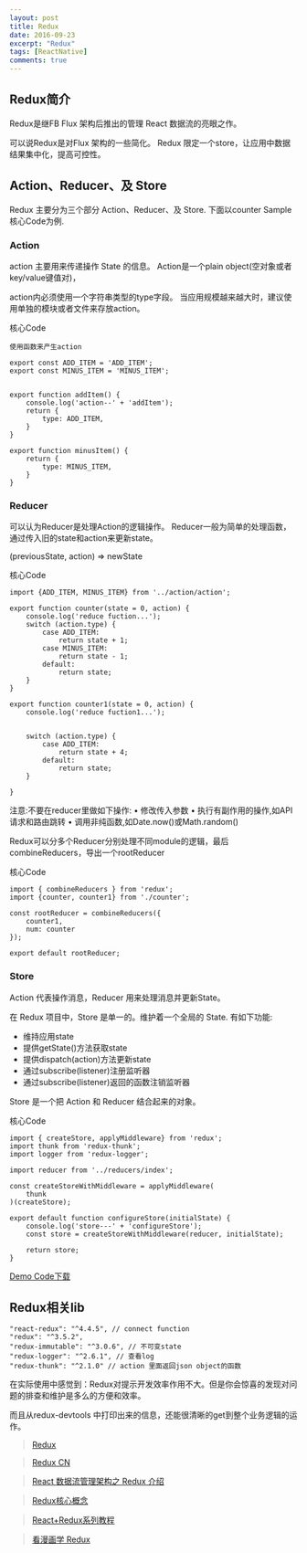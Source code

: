```yaml
---
layout: post
title: Redux
date: 2016-09-23
excerpt: "Redux"
tags: [ReactNative]
comments: true
---
```


## Redux简介

Redux是继FB Flux 架构后推出的管理 React 数据流的亮眼之作。

可以说Redux是对Flux 架构的一些简化。 Redux 限定一个store，让应用中数据结果集中化，提高可控性。

## Action、Reducer、及 Store

Redux 主要分为三个部分 Action、Reducer、及 Store. 下面以counter Sample核心Code为例.

### Action

action 主要用来传递操作 State 的信息。 Action是一个plain object(空对象或者key/value键值对)，

action内必须使用一个字符串类型的type字段。 当应用规模越来越大时，建议使用单独的模块或者文件来存放action。

核心Code
   
    使用函数来产生action
    
    export const ADD_ITEM = 'ADD_ITEM';
    export const MINUS_ITEM = 'MINUS_ITEM';
    
    
    export function addItem() {
        console.log('action--' + 'addItem');
        return {
            type: ADD_ITEM,
        }
    }
    
    export function minusItem() {
        return {
            type: MINUS_ITEM,
        }
    }


### Reducer

可以认为Reducer是处理Action的逻辑操作。 Reducer一般为简单的处理函数，通过传入旧的state和action来更新state。

(previousState, action) => newState

核心Code

    import {ADD_ITEM, MINUS_ITEM} from '../action/action';
    
    export function counter(state = 0, action) {
        console.log('reduce fuction...');
        switch (action.type) {
            case ADD_ITEM:
                return state + 1;
            case MINUS_ITEM:
                return state - 1;
            default:
                return state;
        }
    }
    
    export function counter1(state = 0, action) {
        console.log('reduce fuction1...');
    
    
        switch (action.type) {
            case ADD_ITEM:
                return state + 4;
            default:
                return state;
        }
    
    }


注意:不要在reducer里做如下操作:
•	修改传入参数
•	执行有副作用的操作,如API请求和路由跳转
•	调用非纯函数,如Date.now()或Math.random()

Redux可以分多个Reducer分别处理不同module的逻辑，最后combineReducers，导出一个rootReducer

核心Code

    import { combineReducers } from 'redux';
    import {counter, counter1} from './counter';
    
    const rootReducer = combineReducers({
        counter1,
        num: counter
    });
    
    export default rootReducer;
    
### Store

Action 代表操作消息，Reducer 用来处理消息并更新State。

在 Redux 项目中，Store 是单一的。维护着一个全局的 State. 有如下功能:
 
- 维持应用state
- 提供getState()方法获取state
- 提供dispatch(action)方法更新state
- 通过subscribe(listener)注册监听器
- 通过subscribe(listener)返回的函数注销监听器

Store 是一个把 Action 和 Reducer 结合起来的对象。

核心Code

    import { createStore, applyMiddleware} from 'redux';
    import thunk from 'redux-thunk';
    import logger from 'redux-logger';
    
    import reducer from '../reducers/index';
    
    const createStoreWithMiddleware = applyMiddleware(
        thunk
    )(createStore);
    
    export default function configureStore(initialState) {
        console.log('store---' + 'configureStore');
        const store = createStoreWithMiddleware(reducer, initialState);
    
        return store;
    }

[Demo Code下载](https://github.com/vivianking6855/ReactNativeProject/tree/master/Advanced/redux-counter)

## Redux相关lib

    "react-redux": "^4.4.5", // connect function
    "redux": "^3.5.2",
    "redux-immutable": "^3.0.6", // 不可变state
    "redux-logger": "^2.6.1", // 查看log
    "redux-thunk": "^2.1.0" // action 里面返回json object的函数
    

在实际使用中感觉到：Redux对提示开发效率作用不大。但是你会惊喜的发现对问题的排查和维护是多么的方便和效率。

而且从redux-devtools 中打印出来的信息，还能很清晰的get到整个业务逻辑的运作。
    

> [Redux](http://redux.js.org/)

> [Redux CN](http://cn.redux.js.org/)

> [React 数据流管理架构之 Redux 介绍](http://www.alloyteam.com/2015/09/react-redux/) 

> [Redux核心概念](http://mdsa.51cto.com/art/201508/488560.htm)

> [React+Redux系列教程](https://github.com/lewis617/react-redux-tutorial)

> [看漫画学 Redux](http://www.oschina.net/p/a-cartoon-intro-to-redux-cn?fromerr=XWJ8Qcq7)
